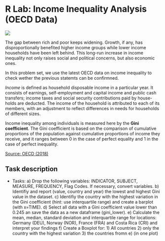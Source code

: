 # R Lab: Income Inequality Analysis (OECD Data)

![](https://upload.wikimedia.org/wikipedia/sco/0/0d/OECD_logo_new.svg)


The gap between rich and poor keeps widening. Growth, if any, has disproportionally benefited higher income groups while lower income households have been left behind. This long-run increase in income inequality not only raises social and political concerns, but also economic ones. 

In this problem set, we use the latest OECD data on income inequality to check wether the previous statemts can be confirmned.  

*Income* is defined as household disposable income in a particular year. It consists of earnings, self-employment and capital income and public cash transfers; income taxes and social security contributions paid by house-holds are deducted. The income of the household is attributed to each of its members, with an adjustment to reflect differences in needs for households of different sizes. 

Income inequality among individuals is measured here by the **Gini coefficient**. The Gini coefficient is based on the comparison of cumulative proportions of the population against cumulative proportions of income they receive, and it ranges between 0 in the case of perfect equality and 1 in the case of perfect inequality. 

[Source: OECD (2018)](https://data.oecd.org/inequality/income-inequality.htm)

## Task description

 - Tasks:
    a) Drop the following variables: INDICATOR, SUBJECT, MEASURE, FREQUENCY, Flag Codes. If necessary, convert variables.
    b) Identifiy and report (value, country and year) the lowest and highest Gini value in the dataset. 
    c) Identifiy the country with the highest variation in the Gini coefficient (hint: use interquartile range) and create a barplot (with x=TIME). 
    d) Select all data with a Gini coefficient value lower than 0.245 an save the data as a new dataframe (gini_lower).
    e) Calculate the mean, median, standard deviation and interquartile range for locations: 
        Germany (DEU), Norway (NOR), France (FRA) and Costa Rica (CRI) and interpret your findings
    f) Create a Boxplot for:
        1) All countries
        2) only the country with the highest variation
        3) the countries fromn e) (in one plot)
